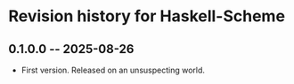 # Revision history for Haskell-Scheme

## 0.1.0.0 -- 2025-08-26

* First version. Released on an unsuspecting world.
